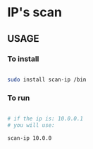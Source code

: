 # IP's scan

## USAGE

### To install

```bash

sudo install scan-ip /bin

```

### To run

```bash

# if the ip is: 10.0.0.1
# you will use:

scan-ip 10.0.0

```


